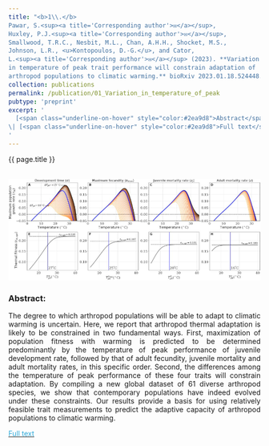 ```yaml
---
title: "<b>1\\.</b> 
Pawar, S.<sup><a title='Corresponding author'>✉</a></sup>, 
Huxley, P.J.<sup><a title='Corresponding author'>✉</a></sup>, 
Smallwood, T.R.C., Nesbit, M.L., Chan, A.H.H., Shocket, M.S.,
Johnson, L.R., <u>Kontopoulos, D.-G.</u>, and Cator, 
L.<sup><a title='Corresponding author'>✉</a></sup> (2023). **Variation 
in temperature of peak trait performance will constrain adaptation of 
arthropod populations to climatic warming.** bioRxiv 2023.01.18.524448."
collection: publications
permalink: /publication/01_Variation_in_temperature_of_peak
pubtype: 'preprint'
excerpt: '
  [<span class="underline-on-hover" style="color:#2ea9d8">Abstract</span>](../publication/01_Variation_in_temperature_of_peak)
\| [<span class="underline-on-hover" style="color:#2ea9d8">Full text</span>](https://doi.org/10.1101/2023.01.18.524448)
'
---
```


{{ page.title }}<br>
<br><center><img src="../images/publications/variation_in_temperature_of_peak.png"></center>

### Abstract:

<p style='text-align: justify;'>
The degree to which arthropod populations will be able to adapt to 
climatic warming is uncertain. Here, we report that arthropod thermal 
adaptation is likely to be constrained in two fundamental ways. First, 
maximization of population fitness with warming is predicted to be 
determined predominantly by the temperature of peak performance of 
juvenile development rate, followed by that of adult fecundity, 
juvenile mortality and adult mortality rates, in this specific order. 
Second, the differences among the temperature of peak performance of 
these four traits will constrain adaptation. By compiling a new global 
dataset of 61 diverse arthropod species, we show that contemporary 
populations have indeed evolved under these constraints. Our results 
provide a basis for using relatively feasible trait measurements to 
predict the adaptive capacity of arthropod populations to climatic warming.

</p>

[<span class="underline-on-hover" style="color:#2ea9d8">Full text</span>](https://doi.org/10.1101/2023.01.18.524448)
